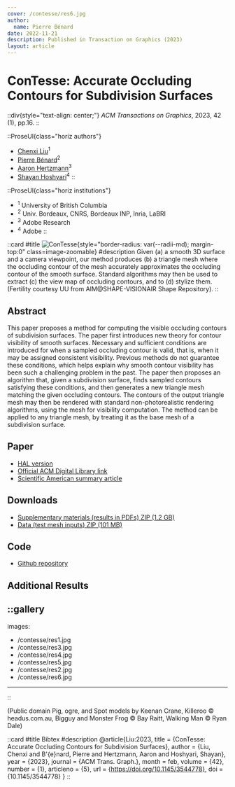 ```yaml
---
cover: /contesse/res6.jpg
author:
  name: Pierre Bénard
date: 2022-11-21
description: Published in Transaction on Graphics (2023)
layout: article
---
```


# ConTesse: Accurate Occluding Contours for Subdivision Surfaces

::div{style="text-align: center;"}
_ACM Transactions on Graphics_, 2023, 42 (1), pp.16.
::

::ProseUl{class="horiz authors"}
- [Chenxi Liu](https://www.cs.ubc.ca/~chenxil/)<sup>1</sup>
- [Pierre Bénard](https://www.labri.fr/perso/pbenard/)<sup>2</sup>
- [Aaron Hertzmann](https://www.dgp.toronto.edu/~hertzman/)<sup>3</sup>
- [Shayan Hoshyari](https://hooshi.gitlab.io/)<sup>4</sup>
::

::ProseUl{class="horiz institutions"}
- <sup>1</sup> University of British Columbia
- <sup>2</sup> Univ. Bordeaux, CNRS, Bordeaux INP, Inria, LaBRI
- <sup>3</sup> Adobe Research
- <sup>4</sup> Adobe
::

::card
#title
![ConTesse](/contesse/representative.jpg){style="border-radius: var(--radii-md); margin-top:0" class=image-zoomable}
#description
Given (a) a smooth 3D surface and a camera viewpoint, our method produces (b) a triangle mesh where the occluding contour of the mesh accurately approximates the occluding contour of the smooth surface. Standard algorithms may then be used to extract (c) the view map of occluding contours, and to (d) stylize them. (Fertility courtesy UU from AIM@SHAPE-VISIONAIR Shape Repository).
::


## Abstract

This paper proposes a method for computing the visible occluding contours of subdivision surfaces. The paper first introduces new theory for contour visibility of smooth surfaces. Necessary and sufficient conditions are introduced for when a sampled occluding contour is valid, that is, when it may be assigned consistent visibility. Previous methods do not guarantee these conditions, which helps explain why smooth contour visibility has been such a challenging problem in the past. The paper then proposes an algorithm that, given a subdivision surface, finds sampled contours satisfying these conditions, and then generates a new triangle mesh matching the given occluding contours. The contours of the output triangle mesh may then be rendered with standard non-photorealistic rendering algorithms, using the mesh for visibility computation. The method can be applied to any triangle mesh, by treating it as the base mesh of a subdivision surface.

## Paper

- [HAL version](https://hal.inria.fr/hal-03699140v1)
- [Official ACM Digital Library link](https://dl.acm.org/doi/10.1145/3544778)
- [Scientific American summary article](https://www.scientificamerican.com/article/discovery-helps-computers-draw-intricate-two-dimensional-animations/)

## Downloads

- [Supplementary materials (results in PDFs) ZIP (1.2 GB)](https://dgp.toronto.edu/~hertzman/contesse/supplementary.zip)
- [Data (test mesh inputs) ZIP (101 MB)](https://dgp.toronto.edu/~hertzman/contesse/contesse_inputs.zip)

## Code 
- [Github repository](https://github.com/squidrice21/ConTesse)

## Additional Results

::gallery
---
images:
  - /contesse/res1.jpg
  - /contesse/res3.jpg
  - /contesse/res4.jpg
  - /contesse/res5.jpg
  - /contesse/res2.jpg
  - /contesse/res6.jpg
---
::

(Public domain Pig, ogre, and Spot models by Keenan Crane, Killeroo © headus.com.au, Bigguy and Monster Frog © Bay Raitt, Walking Man © Ryan Dale)

::card
#title
Bibtex
#description
    @article{Liu:2023,
      title = {ConTesse: Accurate Occluding Contours for Subdivision Surfaces},
      author = {Liu, Chenxi and B\'{e}nard, Pierre and Hertzmann, Aaron and Hoshyari, Shayan},
      year = {2023},
      journal = {ACM Trans. Graph.},
      month = feb,
      volume = {42},
      number = {1},
      articleno = {5},
      url = {https://doi.org/10.1145/3544778},
      doi = {10.1145/3544778}
    }
::